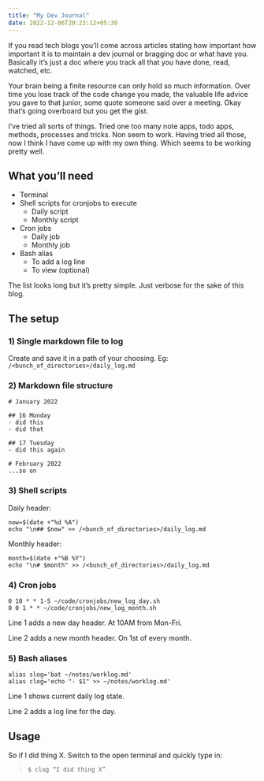 ```yaml
---
title: "My Dev Journal"
date: 2022-12-06T20:23:12+05:30
---
```


If you read tech blogs you’ll come across articles stating how important how important it is to maintain a dev journal or bragging doc or what have you. Basically it’s just a doc where you track all that you have done, read, watched, etc.

Your brain being a finite resource can only hold so much information. Over time you lose track of the code change you made, the valuable life advice you gave to that junior, some quote someone said over a meeting. Okay that’s going overboard but you get the gist.

I’ve tried all sorts of things. Tried one too many note apps, todo apps, methods, processes and tricks. Non seem to work. Having tried all those, now I think I have come up with my own thing. Which seems to be working pretty well.

## What you’ll need

- Terminal
- Shell scripts for cronjobs to execute
    - Daily script
    - Monthly script
- Cron jobs
    - Daily job
    - Monthly job
- Bash alias
    - To add a log line
    - To view (optional)

The list looks long but it’s pretty simple. Just verbose for the sake of this blog.

## The setup

### 1) Single markdown file to log

Create and save it in a path of your choosing. Eg: `/<bunch_of_directories>/daily_log.md`

### 2) Markdown file structure

```
# January 2022

## 16 Monday
- did this
- did that

## 17 Tuesday
- did this again

# February 2022
...so on
```

### 3) Shell scripts

Daily header:

```
now=$(date +"%d %A")
echo "\n## $now" >> /<bunch_of_directories>/daily_log.md
```

Monthly header:

```
month=$(date +"%B %Y")
echo "\n# $month" >> /<bunch_of_directories>/daily_log.md
```

### 4) Cron jobs

```
0 10 * * 1-5 ~/code/cronjobs/new_log_day.sh
0 0 1 * * ~/code/cronjobs/new_log_month.sh
```

Line 1 adds a new day header. At 10AM from Mon-Fri.

Line 2 adds a new month header. On 1st of every month.


### 5) Bash aliases

```
alias slog='bat ~/notes/worklog.md'
alias clog='echo "- $1" >> ~/notes/worklog.md'
```

Line 1 shows current daily log state.

Line 2 adds a log line for the day.

## Usage

So if I did thing X. Switch to the open terminal and quickly type in:

> `$ clog “I did thing X”`
